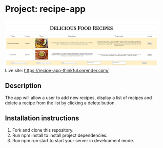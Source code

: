 # Project: recipe-app
![alt text](./src/screenshot/WeChat%20Screenshot_20230830134605.png)
Live site: https://recipe-app-thinkful.onrender.com/

## Description
The app will allow a user to add new recipes, display a list of recipes and delete a recipe from the list by clicking a delete button.<br/>

## Installation instructions
1. Fork and clone this repository.
2. Run npm install to install project dependencies.
3. Run npm run start to start your server in development mode.

